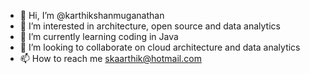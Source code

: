 - 👋 Hi, I’m @karthikshanmuganathan
- 👀 I’m interested in architecture, open source and data analytics
- 🌱 I’m currently learning coding in Java
- 💞️ I’m looking to collaborate on cloud architecture and data analytics
- 📫 How to reach me skaarthik@hotmail.com

<!---
karthikshanmuganathan/karthikshanmuganathan is a ✨ special ✨ repository because its `README.md` (this file) appears on your GitHub profile.
You can click the Preview link to take a look at your changes.
--->
